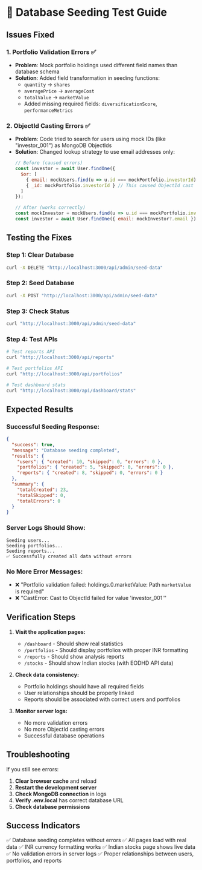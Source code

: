 # 🧪 Database Seeding Test Guide

## Issues Fixed

### 1. **Portfolio Validation Errors** ✅
- **Problem**: Mock portfolio holdings used different field names than database schema
- **Solution**: Added field transformation in seeding functions:
  - `quantity` → `shares`
  - `averagePrice` → `averageCost`
  - `totalValue` → `marketValue`
  - Added missing required fields: `diversificationScore`, `performanceMetrics`

### 2. **ObjectId Casting Errors** ✅
- **Problem**: Code tried to search for users using mock IDs (like "investor_001") as MongoDB ObjectIds
- **Solution**: Changed lookup strategy to use email addresses only:
  ```javascript
  // Before (caused errors)
  const investor = await User.findOne({ 
    $or: [
      { email: mockUsers.find(u => u.id === mockPortfolio.investorId)?.email },
      { _id: mockPortfolio.investorId } // This caused ObjectId cast error
    ]
  });

  // After (works correctly)
  const mockInvestor = mockUsers.find(u => u.id === mockPortfolio.investorId);
  const investor = await User.findOne({ email: mockInvestor?.email });
  ```

## Testing the Fixes

### Step 1: Clear Database
```bash
curl -X DELETE "http://localhost:3000/api/admin/seed-data"
```

### Step 2: Seed Database
```bash
curl -X POST "http://localhost:3000/api/admin/seed-data"
```

### Step 3: Check Status
```bash
curl "http://localhost:3000/api/admin/seed-data"
```

### Step 4: Test APIs
```bash
# Test reports API
curl "http://localhost:3000/api/reports"

# Test portfolios API
curl "http://localhost:3000/api/portfolios"

# Test dashboard stats
curl "http://localhost:3000/api/dashboard/stats"
```

## Expected Results

### Successful Seeding Response:
```json
{
  "success": true,
  "message": "Database seeding completed",
  "results": {
    "users": { "created": 10, "skipped": 0, "errors": 0 },
    "portfolios": { "created": 5, "skipped": 0, "errors": 0 },
    "reports": { "created": 8, "skipped": 0, "errors": 0 }
  },
  "summary": {
    "totalCreated": 23,
    "totalSkipped": 0,
    "totalErrors": 0
  }
}
```

### Server Logs Should Show:
```
Seeding users...
Seeding portfolios...
Seeding reports...
✅ Successfully created all data without errors
```

### No More Error Messages:
- ❌ "Portfolio validation failed: holdings.0.marketValue: Path `marketValue` is required"
- ❌ "CastError: Cast to ObjectId failed for value 'investor_001'"

## Verification Steps

1. **Visit the application pages:**
   - `/dashboard` - Should show real statistics
   - `/portfolios` - Should display portfolios with proper INR formatting
   - `/reports` - Should show analysis reports
   - `/stocks` - Should show Indian stocks (with EODHD API data)

2. **Check data consistency:**
   - Portfolio holdings should have all required fields
   - User relationships should be properly linked
   - Reports should be associated with correct users and portfolios

3. **Monitor server logs:**
   - No more validation errors
   - No more ObjectId casting errors
   - Successful database operations

## Troubleshooting

If you still see errors:

1. **Clear browser cache** and reload
2. **Restart the development server**
3. **Check MongoDB connection** in logs
4. **Verify .env.local** has correct database URL
5. **Check database permissions**

## Success Indicators

✅ Database seeding completes without errors
✅ All pages load with real data
✅ INR currency formatting works
✅ Indian stocks page shows live data
✅ No validation errors in server logs
✅ Proper relationships between users, portfolios, and reports
